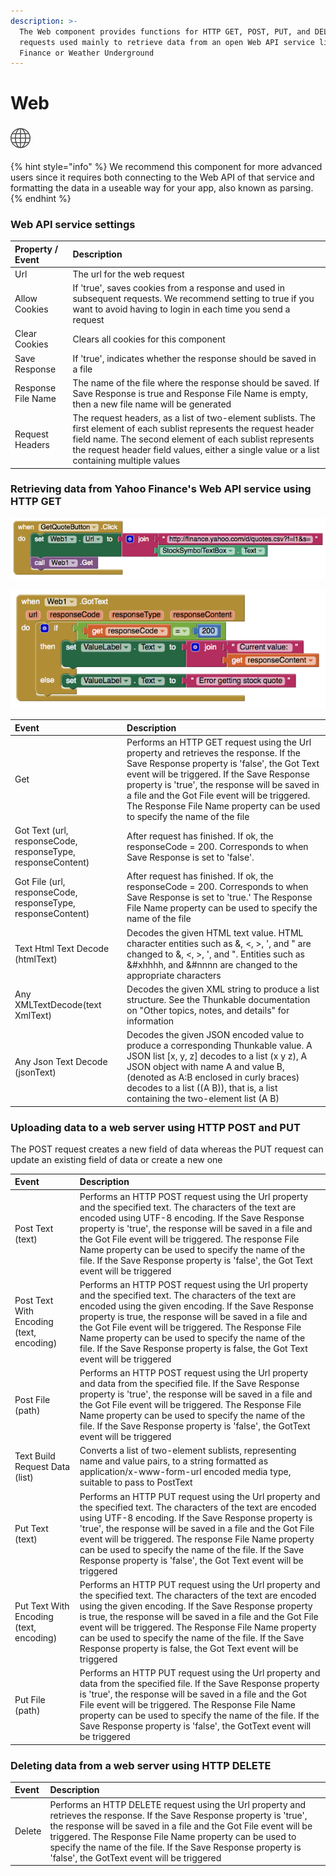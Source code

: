 ```yaml
---
description: >-
  The Web component provides functions for HTTP GET, POST, PUT, and DELETE
  requests used mainly to retrieve data from an open Web API service like Yahoo
  Finance or Weather Underground
---
```


# Web

### ![](../../../../.gitbook/assets/web-icon.png)

{% hint style="info" %}
We recommend this component for more advanced users since it requires both connecting to the Web API of that service and formatting the data in a useable way for your app, also known as parsing.
{% endhint %}

### Web API service settings

| Property / Event | Description |
| :--- | :--- |
| Url | The url for the web request |
| Allow Cookies | If 'true', saves cookies from a response and used in subsequent requests. We recommend setting to true if you want to avoid having to login in each time you send a request |
| Clear Cookies | Clears all cookies for this component |
| Save Response | If 'true', indicates whether the response should be saved in a file |
| Response File Name | The name of the file where the response should be saved. If Save Response is true and Response File Name is empty, then a new file name will be generated |
| Request Headers | The request headers, as a list of two-element sublists. The first element of each sublist represents the request header field name. The second element of each sublist represents the request header field values, either a single value or a list containing multiple values |

### Retrieving data from Yahoo Finance's Web API service using HTTP GET

![](../../../../.gitbook/assets/web-blocks-1.png)

![](../../../../.gitbook/assets/web-blocks-2.png)

| Event | Description |
| :--- | :--- |
| Get | Performs an HTTP GET request using the Url property and retrieves the response. If the Save Response property is 'false', the Got Text event will be triggered. If the Save Response property is 'true', the response will be saved in a file and the Got File event will be triggered. The Response File Name property can be used to specify the name of the file |
| Got Text \(url, responseCode, responseType, responseContent\) | After request has finished. If ok, the responseCode = 200. Corresponds to when Save Response is set to 'false'. |
| Got File \(url, responseCode, responseType, responseContent\) | After request has finished. If ok, the responseCode = 200. Corresponds to when Save Response is set to 'true.' The Response File Name property can be used to specify the name of the file |
| Text Html Text Decode \(htmlText\) | Decodes the given HTML text value. HTML character entities such as &, &lt;, &gt;, ', and " are changed to &, &lt;, &gt;, ', and ". Entities such as &\#xhhhh, and &\#nnnn are changed to the appropriate characters |
| Any XMLTextDecode\(text XmlText\) | Decodes the given XML string to produce a list structure. See the Thunkable documentation on "Other topics, notes, and details" for information |
| Any Json Text Decode \(jsonText\) | Decodes the given JSON encoded value to produce a corresponding Thunkable value. A JSON list \[x, y, z\] decodes to a list \(x y z\), A JSON object with name A and value B, \(denoted as A:B enclosed in curly braces\) decodes to a list \(\(A B\)\), that is, a list containing the two-element list \(A B\) |

### Uploading data to a web server using HTTP POST and PUT

The POST request creates a new field of data whereas the PUT request can update an existing field of data or create a new one

| Event | Description |
| :--- | :--- |
| Post Text \(text\) | Performs an HTTP POST request using the Url property and the specified text. The characters of the text are encoded using UTF-8 encoding. If the Save Response property is 'true', the response will be saved in a file and the Got File event will be triggered. The response File Name property can be used to specify the name of the file. If the Save Response property is 'false', the Got Text event will be triggered |
| Post Text With Encoding \(text, encoding\) | Performs an HTTP POST request using the Url property and the specified text. The characters of the text are encoded using the given encoding. If the Save Response property is true, the response will be saved in a file and the Got File event will be triggered. The Response File Name property can be used to specify the name of the file. If the Save Response property is false, the Got Text event will be triggered |
| Post File \(path\) | Performs an HTTP POST request using the Url property and data from the specified file. If the Save Response property is 'true', the response will be saved in a file and the Got File event will be triggered. The Response File Name property can be used to specify the name of the file. If the Save Response property is 'false', the GotText event will be triggered |
| Text Build Request Data \(list\) | Converts a list of two-element sublists, representing name and value pairs, to a string formatted as application/x-www-form-url encoded media type, suitable to pass to PostText |
| Put Text \(text\) | Performs an HTTP PUT request using the Url property and the specified text. The characters of the text are encoded using UTF-8 encoding. If the Save Response property is 'true', the response will be saved in a file and the Got File event will be triggered. The response File Name property can be used to specify the name of the file. If the Save Response property is 'false', the Got Text event will be triggered |
| Put Text With Encoding \(text, encoding\) | Performs an HTTP PUT request using the Url property and the specified text. The characters of the text are encoded using the given encoding. If the Save Response property is true, the response will be saved in a file and the Got File event will be triggered. The Response File Name property can be used to specify the name of the file. If the Save Response property is false, the Got Text event will be triggered |
| Put File \(path\) | Performs an HTTP PUT request using the Url property and data from the specified file. If the Save Response property is 'true', the response will be saved in a file and the Got File event will be triggered. The Response File Name property can be used to specify the name of the file. If the Save Response property is 'false', the GotText event will be triggered |

### Deleting data from a web server using HTTP DELETE

| Event | Description |
| :--- | :--- |
| Delete | Performs an HTTP DELETE request using the Url property and retrieves the response. If the Save Response property is 'true', the response will be saved in a file and the Got File event will be triggered. The Response File Name property can be used to specify the name of the file. If the Save Response property is 'false', the GotText event will be triggered |

